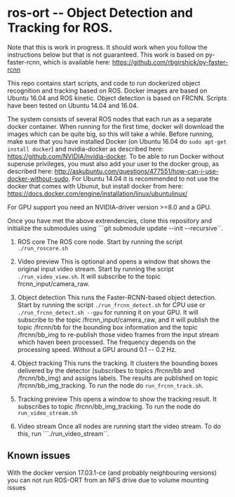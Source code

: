 # ros-ort -- Object Detection and Tracking for ROS.

Note that this is work in progress. It should work when you follow the instructions below but that is not guaranteed. This work is based on py-faster-rcnn, which is available here: https://github.com/rbgirshick/py-faster-rcnn

This repo contains start scripts, and code to run dockerized object recognition and tracking based on ROS. Docker images are based on Ubuntu 16.04 and ROS kinetic. Object detection is based on FRCNN. Scripts have been tested on Ubuntu 14.04 and 16.04.

The system consists of several ROS nodes that each run as a separate docker container. When running for the first time, docker will download the images which can be quite big, so this will take a while. Before running, make sure that you have installed Docker (on Ubuntu 16.04 do ```sudo apt-get install docker```) and nvidia-docker as described here: https://github.com/NVIDIA/nvidia-docker. To be able to run Docker without superuse privileges, you must also add your user to the docker group, as described here: http://askubuntu.com/questions/477551/how-can-i-use-docker-without-sudo. For Ubuntu 14.04 it is recommended to not use the docker that comes with Ubunut, but install docker from here: https://docs.docker.com/engine/installation/linux/ubuntulinux/

For GPU support you need an NVIDIA-driver version >=8.0 and a GPU.

Once you have met the above extrendencies, clone this repository and initialize the submodules using ```git submodule update --init --recursive``. 

1. ROS core
	The ROS core node. Start by running the script ```./run_roscore.sh```

2. Video preview
	This is optional and opens a window that shows the original input video stream. Start by running the script ```./run_video_view.sh```. It will subscribe to the topic frcnn_input/camera_raw. 
	
3. Object detection
	This runs the Faster-RCNN-based object detection. Start by running the script ```./run_frcnn_detect.sh``` for CPU use or ```./run_frcnn_detect.sh --gpu``` for running it on your GPU. It will subscribe to the topic /frcnn_input/camera_raw, and it will publish the topic /frcnn/bb for the bounding box information and the topic /frcnn/bb_img to re-publish those video frames from the input stream which haven been processed. The frequency depends on the processing speed. Without a GPU around 0.1 -- 0.2 Hz.
	
4. Object tracking
	This runs the tracking. It clusters the bounding boxes delivered by the detector (subscribes to topics /frcnn/bb and /frcnn/bb_img) and assigns labels. The results are published on topic /frcnn/bb_img_tracking. 
	To run the node do ```run_frcnn_track.sh```.
	
5. Tracking preview
	This opens a window to show the tracking result. It subscribes to topic /frcnn/bb_img_tracking. To run the node do ```run_video_stream.sh```
	
6. Video stream
	Once all nodes are running start the video stream. To do this, run ```./run_video_stream``.

## Known issues
With the docker version 17.03.1-ce (and probably neighbouring versions) you can not run ROS-ORT from an NFS drive due to volume mounting issues


